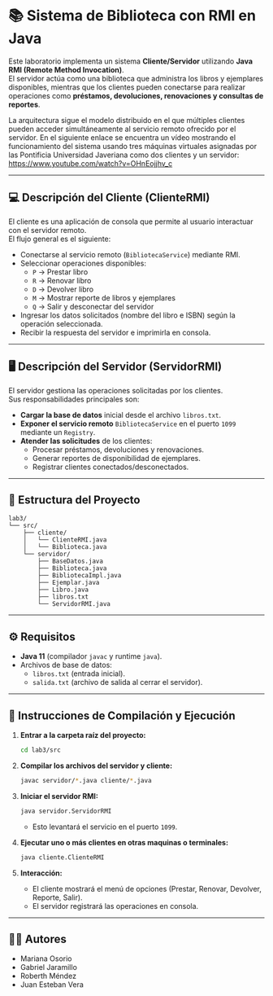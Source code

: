# 📚 Sistema de Biblioteca con RMI en Java

Este laboratorio implementa un sistema **Cliente/Servidor** utilizando **Java RMI (Remote Method Invocation)**.  
El servidor actúa como una biblioteca que administra los libros y ejemplares disponibles, mientras que los clientes pueden conectarse para realizar operaciones como **préstamos, devoluciones, renovaciones y consultas de reportes**.  

La arquitectura sigue el modelo distribuido en el que múltiples clientes pueden acceder simultáneamente al servicio remoto ofrecido por el servidor.
En el siguiente enlace se encuentra un vídeo mostrando el funcionamiento del sistema usando tres máquinas virtuales asignadas por las Pontificia Universidad Javeriana como dos clientes y un servidor:
https://www.youtube.com/watch?v=OHnEojjhv_c

---

## 💻 Descripción del Cliente (ClienteRMI)

El cliente es una aplicación de consola que permite al usuario interactuar con el servidor remoto.  
El flujo general es el siguiente:

- Conectarse al servicio remoto (`BibliotecaService`) mediante RMI.
- Seleccionar operaciones disponibles:
  - `P` → Prestar libro  
  - `R` → Renovar libro  
  - `D` → Devolver libro  
  - `M` → Mostrar reporte de libros y ejemplares  
  - `Q` → Salir y desconectar del servidor  
- Ingresar los datos solicitados (nombre del libro e ISBN) según la operación seleccionada.
- Recibir la respuesta del servidor e imprimirla en consola.

---

## 🖥️ Descripción del Servidor (ServidorRMI)

El servidor gestiona las operaciones solicitadas por los clientes.  
Sus responsabilidades principales son:

- **Cargar la base de datos** inicial desde el archivo `libros.txt`.  
- **Exponer el servicio remoto** `BibliotecaService` en el puerto `1099` mediante un `Registry`.  
- **Atender las solicitudes** de los clientes:
  - Procesar préstamos, devoluciones y renovaciones.
  - Generar reportes de disponibilidad de ejemplares.
  - Registrar clientes conectados/desconectados.

---

## 📂 Estructura del Proyecto

```
lab3/
└── src/
    ├── cliente/
    │   └── ClienteRMI.java
    │   └── Biblioteca.java
    └── servidor/
        ├── BaseDatos.java
        ├── Biblioteca.java
        ├── BibliotecaImpl.java
        ├── Ejemplar.java
        ├── Libro.java
        ├── libros.txt
        └── ServidorRMI.java
```

---

## ⚙️ Requisitos

- **Java 11** (compilador `javac` y runtime `java`).  
- Archivos de base de datos:  
  - `libros.txt` (entrada inicial).  
  - `salida.txt` (archivo de salida al cerrar el servidor).  

---

## 🚀 Instrucciones de Compilación y Ejecución

1. **Entrar a la carpeta raíz del proyecto:**
   ```bash
   cd lab3/src
   ```

2. **Compilar los archivos del servidor y cliente:**
   ```bash
   javac servidor/*.java cliente/*.java
   ```

3. **Iniciar el servidor RMI:**
   ```bash
   java servidor.ServidorRMI
   ```
   - Esto levantará el servicio en el puerto `1099`.

4. **Ejecutar uno o más clientes en otras maquinas o terminales:**
   ```bash
   java cliente.ClienteRMI
   ```

5. **Interacción:**
   - El cliente mostrará el menú de opciones (Prestar, Renovar, Devolver, Reporte, Salir).  
   - El servidor registrará las operaciones en consola.  

---

## 👨‍💻 Autores
- Mariana Osorio   
- Gabriel Jaramillo  
- Roberth Méndez  
- Juan Esteban Vera  
